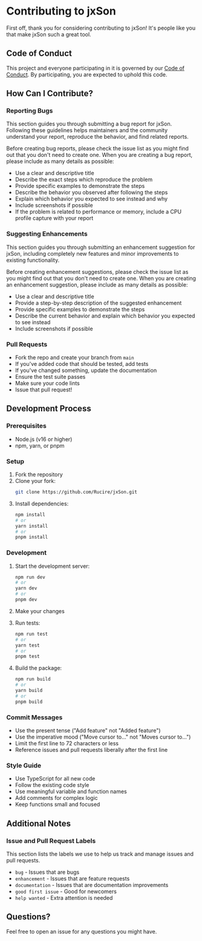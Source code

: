 # Contributing to jxSon

First off, thank you for considering contributing to jxSon! It's people like you that make jxSon such a great tool.

## Code of Conduct

This project and everyone participating in it is governed by our [Code of Conduct](CODE_OF_CONDUCT.md). By participating, you are expected to uphold this code.

## How Can I Contribute?

### Reporting Bugs

This section guides you through submitting a bug report for jxSon. Following these guidelines helps maintainers and the community understand your report, reproduce the behavior, and find related reports.

Before creating bug reports, please check the issue list as you might find out that you don't need to create one. When you are creating a bug report, please include as many details as possible:

* Use a clear and descriptive title
* Describe the exact steps which reproduce the problem
* Provide specific examples to demonstrate the steps
* Describe the behavior you observed after following the steps
* Explain which behavior you expected to see instead and why
* Include screenshots if possible
* If the problem is related to performance or memory, include a CPU profile capture with your report

### Suggesting Enhancements

This section guides you through submitting an enhancement suggestion for jxSon, including completely new features and minor improvements to existing functionality.

Before creating enhancement suggestions, please check the issue list as you might find out that you don't need to create one. When you are creating an enhancement suggestion, please include as many details as possible:

* Use a clear and descriptive title
* Provide a step-by-step description of the suggested enhancement
* Provide specific examples to demonstrate the steps
* Describe the current behavior and explain which behavior you expected to see instead
* Include screenshots if possible

### Pull Requests

* Fork the repo and create your branch from `main`
* If you've added code that should be tested, add tests
* If you've changed something, update the documentation
* Ensure the test suite passes
* Make sure your code lints
* Issue that pull request!

## Development Process

### Prerequisites

* Node.js (v16 or higher)
* npm, yarn, or pnpm

### Setup

1. Fork the repository
2. Clone your fork:
   ```bash
   git clone https://github.com/Rucire/jxSon.git
   ```
3. Install dependencies:
   ```bash
   npm install
   # or
   yarn install
   # or
   pnpm install
   ```

### Development

1. Start the development server:
   ```bash
   npm run dev
   # or
   yarn dev
   # or
   pnpm dev
   ```

2. Make your changes

3. Run tests:
   ```bash
   npm run test
   # or
   yarn test
   # or
   pnpm test
   ```

4. Build the package:
   ```bash
   npm run build
   # or
   yarn build
   # or
   pnpm build
   ```

### Commit Messages

* Use the present tense ("Add feature" not "Added feature")
* Use the imperative mood ("Move cursor to..." not "Moves cursor to...")
* Limit the first line to 72 characters or less
* Reference issues and pull requests liberally after the first line

### Style Guide

* Use TypeScript for all new code
* Follow the existing code style
* Use meaningful variable and function names
* Add comments for complex logic
* Keep functions small and focused

## Additional Notes

### Issue and Pull Request Labels

This section lists the labels we use to help us track and manage issues and pull requests.

* `bug` - Issues that are bugs
* `enhancement` - Issues that are feature requests
* `documentation` - Issues that are documentation improvements
* `good first issue` - Good for newcomers
* `help wanted` - Extra attention is needed

## Questions?

Feel free to open an issue for any questions you might have. 
